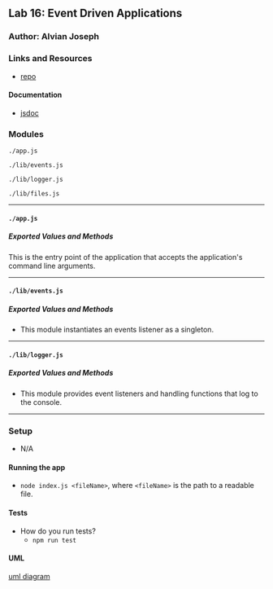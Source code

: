 

## Lab 16: Event Driven Applications

### Author: Alvian Joseph

### Links and Resources
* [repo]()


#### Documentation
* [jsdoc](./docs/)

### Modules
`./app.js`

`./lib/events.js`

`./lib/logger.js`

`./lib/files.js`


-----

#### `./app.js`
##### Exported Values and Methods
This is the entry point of the application that accepts the application's command line arguments.

-----

#### `./lib/events.js`
##### Exported Values and Methods
* This module instantiates an events listener as a singleton.

-----

#### `./lib/logger.js`
##### Exported Values and Methods
* This module provides event listeners and handling functions that log to the console.


-----

### Setup 
* N/A

#### Running the app
* `node index.js <fileName>`, where `<fileName>` is the path to a readable file. 

#### Tests
* How do you run tests?
  * `npm run test`

#### UML
[uml diagram]()
